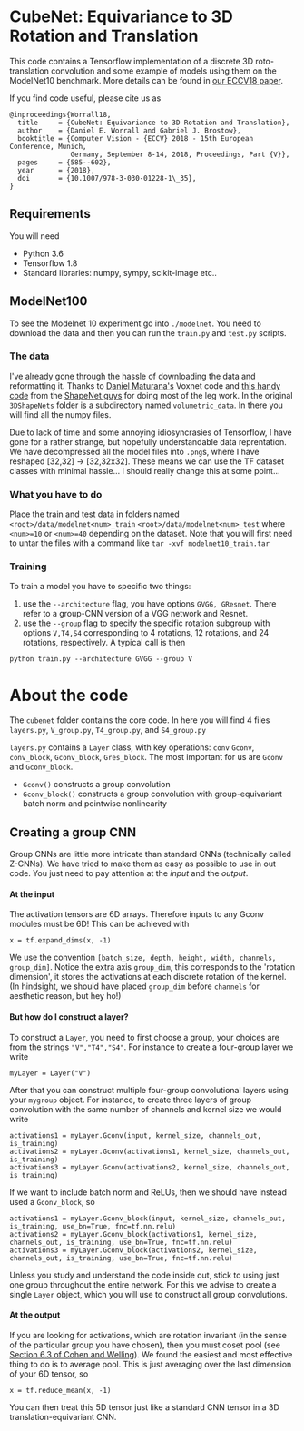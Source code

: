 # CubeNet: Equivariance to 3D Rotation and Translation

This code contains a Tensorflow implementation of a discrete 3D roto-translation convolution and some example of models using them on the ModelNet10 benchmark. More details can be found in [our ECCV18 paper](https://arxiv.org/abs/1804.04458). 

If you find code useful, please cite us as
```
@inproceedings{Worrall18,
  title     = {CubeNet: Equivariance to 3D Rotation and Translation},
  author    = {Daniel E. Worrall and Gabriel J. Brostow},
  booktitle = {Computer Vision - {ECCV} 2018 - 15th European Conference, Munich,
               Germany, September 8-14, 2018, Proceedings, Part {V}},
  pages     = {585--602},
  year      = {2018},
  doi       = {10.1007/978-3-030-01228-1\_35},
}
```

## Requirements
You will need
- Python 3.6
- Tensorflow 1.8
- Standard libraries: numpy, sympy, scikit-image etc..

## ModelNet100
To see the Modelnet 10 experiment go into `./modelnet`. You need to download the data and then you can run the `train.py` and `test.py` scripts.

### The data
I've already gone through the hassle of downloading the data and reformatting it. Thanks to [Daniel Maturana's](https://github.com/dimatura/voxnet) Voxnet code and [this handy code](http://vision.princeton.edu/projects/2014/3DShapeNets/3DShapeNetsCode.zip) from the [ShapeNet guys](http://vision.princeton.edu/projects/2014/3DShapeNets/) for doing most of the leg work. In the original `3DShapeNets` folder is a subdirectory named `volumetric_data`. In there you will find all the numpy files.

Due to lack of time and some annoying idiosyncrasies of Tensorflow, I have gone for a rather strange, but hopefully understandable data reprentation. We have decompressed all the model files into `.png`s, where I have reshaped [32,32] -> [32,32x32]. These means we can use the TF dataset classes with minimal hassle... I should really change this at some point...

### What you have to do
Place the train and test data in folders named
`<root>/data/modelnet<num>_train`
`<root>/data/modelnet<num>_test`
where `<num>=10` or `<num>=40` depending on the dataset. Note that you will first need to untar the files with a command like `tar -xvf modelnet10_train.tar`

### Training
To train a model you have to specific two things: 
1) use the `--architecture` flag, you have options `GVGG, GResnet`. There refer to a group-CNN version of a VGG network and Resnet.
2) use the `--group` flag to specify the specific rotation subgroup with options `V,T4,S4` corresponding to 4 rotations, 12 rotations, and 24 rotations, respectively.
A typical call is then
```
python train.py --architecture GVGG --group V
```

# About the code
The `cubenet` folder contains the core code. In here you will find 4 files `layers.py`, `V_group.py`, `T4_group.py`, and `S4_group.py`

`layers.py` contains a `Layer` class, with key operations: `conv` `Gconv`, `conv_block`, `Gconv_block`, `Gres_block`. The most important for us are `Gconv` and `Gconv_block`. 
- `Gconv()` constructs a group convolution
- `Gconv_block()` constructs a group convolution with group-equivariant batch norm and pointwise nonlinearity

## Creating a group CNN
Group CNNs are little more intricate than standard CNNs (technically called Z-CNNs). We have tried to make them as easy as possible to use in out code. You just need to pay attention at the _input_ and the _output_.

#### At the input
The activation tensors are 6D arrays. Therefore inputs to any Gconv modules must be 6D! This can be achieved with
```
x = tf.expand_dims(x, -1)
```
We use the convention `[batch_size, depth, height, width, channels, group_dim]`. Notice the extra axis `group_dim`, this corresponds to the 'rotation dimension', it stores the activations at each discrete rotation of the kernel. (In hindsight, we should have placed `group_dim` before `channels` for aesthetic reason, but hey ho!)

#### But how do I construct a layer?
To construct a `Layer`, you need to first choose a group, your choices are from the strings `"V","T4","S4"`. For instance to create a four-group layer we write
```
myLayer = Layer("V")
```
After that you can construct multiple four-group convolutional layers using your `mygroup` object. For instance, to create three layers of group convolution with the same number of channels and kernel size we would write
```
activations1 = myLayer.Gconv(input, kernel_size, channels_out, is_training)
activations2 = myLayer.Gconv(activations1, kernel_size, channels_out, is_training)
activations3 = myLayer.Gconv(activations2, kernel_size, channels_out, is_training)
```
If we want to include batch norm and ReLUs, then we should have instead used a `Gconv_block`, so
```
activations1 = myLayer.Gconv_block(input, kernel_size, channels_out, is_training, use_bn=True, fnc=tf.nn.relu)
activations2 = myLayer.Gconv_block(activations1, kernel_size, channels_out, is_training, use_bn=True, fnc=tf.nn.relu)
activations3 = myLayer.Gconv_block(activations2, kernel_size, channels_out, is_training, use_bn=True, fnc=tf.nn.relu)
```
Unless you study and understand the code inside out, stick to using just one group throughout the entire network. For this we advise to create a single `Layer` object, which you will use to construct all group convolutions. 

#### At the output
If you are looking for activations, which are rotation invariant (in the sense of the particular group you have chosen), then you must coset pool (see [Section 6.3 of Cohen and Welling](https://arxiv.org/abs/1602.07576)). We found the easiest and most effective thing to do is to average pool. This is just averaging over the last dimension of your 6D tensor, so
```
x = tf.reduce_mean(x, -1)
```
You can then treat this 5D tensor just like a standard CNN tensor in a 3D translation-equivariant CNN.
